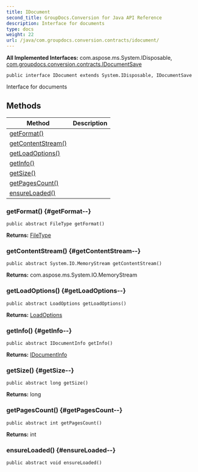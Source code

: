 ```yaml
---
title: IDocument
second_title: GroupDocs.Conversion for Java API Reference
description: Interface for documents
type: docs
weight: 22
url: /java/com.groupdocs.conversion.contracts/idocument/
---
```

**All Implemented Interfaces:**
com.aspose.ms.System.IDisposable, [com.groupdocs.conversion.contracts.IDocumentSave](../../com.groupdocs.conversion.contracts/idocumentsave)
```
public interface IDocument extends System.IDisposable, IDocumentSave
```

Interface for documents
## Methods

| Method | Description |
| --- | --- |
| [getFormat()](#getFormat--) |  |
| [getContentStream()](#getContentStream--) |  |
| [getLoadOptions()](#getLoadOptions--) |  |
| [getInfo()](#getInfo--) |  |
| [getSize()](#getSize--) |  |
| [getPagesCount()](#getPagesCount--) |  |
| [ensureLoaded()](#ensureLoaded--) |  |
### getFormat() {#getFormat--}
```
public abstract FileType getFormat()
```




**Returns:**
[FileType](../../com.groupdocs.conversion.filetypes/filetype)
### getContentStream() {#getContentStream--}
```
public abstract System.IO.MemoryStream getContentStream()
```




**Returns:**
com.aspose.ms.System.IO.MemoryStream
### getLoadOptions() {#getLoadOptions--}
```
public abstract LoadOptions getLoadOptions()
```




**Returns:**
[LoadOptions](../../com.groupdocs.conversion.options.load/loadoptions)
### getInfo() {#getInfo--}
```
public abstract IDocumentInfo getInfo()
```




**Returns:**
[IDocumentInfo](../../com.groupdocs.conversion.contracts.documentinfo/idocumentinfo)
### getSize() {#getSize--}
```
public abstract long getSize()
```




**Returns:**
long
### getPagesCount() {#getPagesCount--}
```
public abstract int getPagesCount()
```




**Returns:**
int
### ensureLoaded() {#ensureLoaded--}
```
public abstract void ensureLoaded()
```




